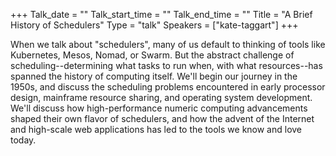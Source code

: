 +++
Talk_date = ""
Talk_start_time = ""
Talk_end_time = ""
Title = "A Brief History of Schedulers"
Type = "talk"
Speakers = ["kate-taggart"]
+++

When we talk about "schedulers", many of us default to thinking of tools like Kubernetes, Mesos, Nomad, or Swarm. But the abstract challenge of scheduling--determining what tasks to run when, with what resources--has spanned the history of computing itself. We'll begin our journey in the 1950s, and discuss the scheduling problems encountered in early processor design, mainframe resource sharing, and operating system development. We'll discuss how high-performance numeric computing advancements shaped their own flavor of schedulers, and how the advent of the Internet and high-scale web applications has led to the tools we know and love today.
